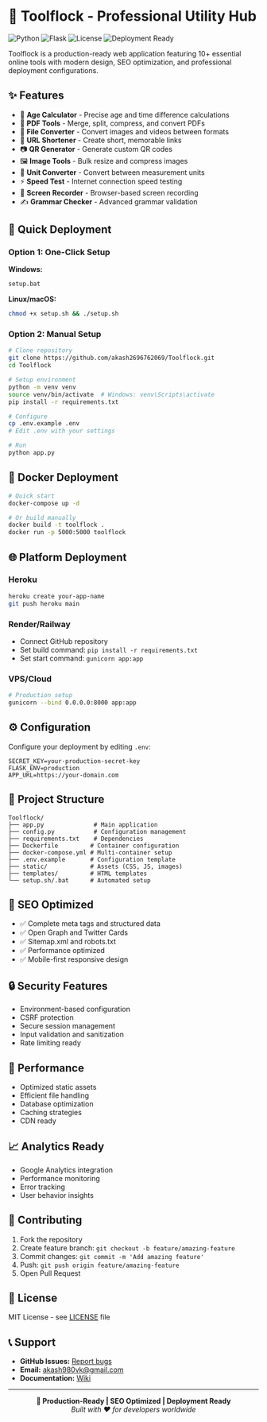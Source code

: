 # 🚀 Toolflock - Professional Utility Hub

![Python](https://img.shields.io/badge/python-3.12-blue.svg)
![Flask](https://img.shields.io/badge/flask-3.0+-green.svg)
![License](https://img.shields.io/badge/license-MIT-blue.svg)
![Deployment Ready](https://img.shields.io/badge/deployment-ready-brightgreen.svg)

Toolflock is a production-ready web application featuring 10+ essential online tools with modern design, SEO optimization, and professional deployment configurations.

## ✨ Features

- 📅 **Age Calculator** - Precise age and time difference calculations
- 📄 **PDF Tools** - Merge, split, compress, and convert PDFs
- 🔄 **File Converter** - Convert images and videos between formats
- 🔗 **URL Shortener** - Create short, memorable links
- 📷 **QR Generator** - Generate custom QR codes
- 🖼️ **Image Tools** - Bulk resize and compress images
- 📐 **Unit Converter** - Convert between measurement units
- ⚡ **Speed Test** - Internet connection speed testing
- 🎥 **Screen Recorder** - Browser-based screen recording
- ✍️ **Grammar Checker** - Advanced grammar validation

## 🚀 Quick Deployment

### Option 1: One-Click Setup

**Windows:**
```cmd
setup.bat
```

**Linux/macOS:**
```bash
chmod +x setup.sh && ./setup.sh
```

### Option 2: Manual Setup

```bash
# Clone repository
git clone https://github.com/akash2696762069/Toolflock.git
cd Toolflock

# Setup environment
python -m venv venv
source venv/bin/activate  # Windows: venv\Scripts\activate
pip install -r requirements.txt

# Configure
cp .env.example .env
# Edit .env with your settings

# Run
python app.py
```

## 🐳 Docker Deployment

```bash
# Quick start
docker-compose up -d

# Or build manually
docker build -t toolflock .
docker run -p 5000:5000 toolflock
```

## 🌐 Platform Deployment

### Heroku
```bash
heroku create your-app-name
git push heroku main
```

### Render/Railway
- Connect GitHub repository
- Set build command: `pip install -r requirements.txt`
- Set start command: `gunicorn app:app`

### VPS/Cloud
```bash
# Production setup
gunicorn --bind 0.0.0.0:8000 app:app
```

## ⚙️ Configuration

Configure your deployment by editing `.env`:

```env
SECRET_KEY=your-production-secret-key
FLASK_ENV=production
APP_URL=https://your-domain.com
```

## 📁 Project Structure

```
Toolflock/
├── app.py              # Main application
├── config.py           # Configuration management
├── requirements.txt    # Dependencies
├── Dockerfile         # Container configuration
├── docker-compose.yml # Multi-container setup
├── .env.example       # Configuration template
├── static/            # Assets (CSS, JS, images)
├── templates/         # HTML templates
└── setup.sh/.bat      # Automated setup
```

## 🎯 SEO Optimized

- ✅ Complete meta tags and structured data
- ✅ Open Graph and Twitter Cards
- ✅ Sitemap.xml and robots.txt
- ✅ Performance optimized
- ✅ Mobile-first responsive design

## 🔒 Security Features

- Environment-based configuration
- CSRF protection
- Secure session management
- Input validation and sanitization
- Rate limiting ready

## 🚀 Performance

- Optimized static assets
- Efficient file handling
- Database optimization
- Caching strategies
- CDN ready

## 📈 Analytics Ready

- Google Analytics integration
- Performance monitoring
- Error tracking
- User behavior insights

## 🤝 Contributing

1. Fork the repository
2. Create feature branch: `git checkout -b feature/amazing-feature`
3. Commit changes: `git commit -m 'Add amazing feature'`
4. Push: `git push origin feature/amazing-feature`
5. Open Pull Request

## 📄 License

MIT License - see [LICENSE](LICENSE) file

## 📞 Support

- **GitHub Issues:** [Report bugs](https://github.com/akash2696762069/Toolflock/issues)
- **Email:** akash980vk@gmail.com
- **Documentation:** [Wiki](https://github.com/akash2696762069/Toolflock/wiki)

---

<div align="center">
  <strong>🌟 Production-Ready | SEO Optimized | Deployment Ready</strong><br>
  <em>Built with ❤️ for developers worldwide</em>
</div>
